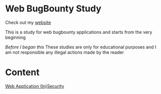 # Web BugBounty Study

Check out my <a href="https://xrpw.kim">website</a>

This is a study for web bugbounty applications and starts from the very beginning



*Before I began this*
These studies are only for educational purposes and I am not responsible any illegal actions made by the reader


# Content
<a href="WebApplicationSecurity.md">Web Application (In)Security</a>